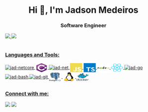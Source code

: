 <h1 align="center">Hi 👋, I'm Jadson Medeiros</h1>
<h3 align="center">Software Engineer</h3>

 <div>
  <a href="https://github.com/jadson-medeiros">
  <img height="180em" src="https://github-readme-stats.vercel.app/api?username=jadson-medeiros&show_icons=true&theme=dark&include_all_commits=true&count_private=true"/>
  <img height="180em" src="https://github-readme-stats.vercel.app/api/top-langs/?username=jadson-medeiros&layout=compact&langs_count=8&theme=dark"/>
</div>
  
<div style="display: inline_block"><br>
 <h3 align="left">Languages and Tools:</h3>
 
  <img align="center" alt="jad-netcore" height="30" width="40" src="https://cdn.jsdelivr.net/gh/devicons/devicon/icons/dotnetcore/dotnetcore-original.svg" />
  <img align="center" alt="jad-csharp" height="30" width="40" src="https://raw.githubusercontent.com/devicons/devicon/master/icons/csharp/csharp-original.svg">
  <img align="center" alt="jad-net" height="30" width="40" src="https://cdn.jsdelivr.net/gh/devicons/devicon/icons/dot-net/dot-net-plain-wordmark.svg" />

  <img align="center" alt="jad-js" height="30" width="40" src="https://raw.githubusercontent.com/devicons/devicon/master/icons/javascript/javascript-plain.svg">
  <img align="center" alt="jad-ts" height="30" width="40" src="https://raw.githubusercontent.com/devicons/devicon/master/icons/typescript/typescript-plain.svg">
 <img align="center" src="https://raw.githubusercontent.com/devicons/devicon/master/icons/nodejs/nodejs-original-wordmark.svg" alt="jad-nodejs" width="40" height="30">
  <img align="center" alt="jad-react" height="30" width="40" src="https://raw.githubusercontent.com/devicons/devicon/master/icons/react/react-original.svg">
 
  <img align="center" alt="jad-go" height="30" width="40" src="https://cdn.jsdelivr.net/gh/devicons/devicon/icons/go/go-original.svg">
 <img align="center" alt="jad-bash" width="40" height="30" src="https://www.vectorlogo.zone/logos/gnu_bash/gnu_bash-icon.svg">
 <img align="center" src="https://www.vectorlogo.zone/logos/git-scm/git-scm-icon.svg" alt="jad-git" width="40" height="30"/>
 <img align="center" src="https://raw.githubusercontent.com/devicons/devicon/master/icons/postgresql/postgresql-original-wordmark.svg" alt="jad-postgresql" width="40" height="30"> 
 <img align="center" src="https://raw.githubusercontent.com/devicons/devicon/master/icons/linux/linux-original.svg" alt="jad-linux" width="40" height="30">
 <img align="center" src="https://raw.githubusercontent.com/devicons/devicon/master/icons/docker/docker-original-wordmark.svg" alt="jad-docker" width="40" height="30"/> 
</div>
  
 ##
 
<div> 
 <h3 align="left">Connect with me:</h3>
 <p align="left">
  <a href = "mailto:developer.medeiros@gmail.com"><img src="https://img.shields.io/badge/-Gmail-%23333?style=for-the-badge&logo=gmail&logoColor=white" target="_blank"></a>
  <a href="https://www.linkedin.com/in/jadsonmedeiros" target="_blank"><img src="https://img.shields.io/badge/-LinkedIn-%230077B5?style=for-the-badge&logo=linkedin&logoColor=white" target="_blank"></a> 
 </p>
</div>
